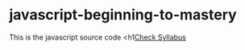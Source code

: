 # javascript-beginning-to-mastery
This is the javascript source code
<h1<a href="https://docs.google.com/document/d/1szmtyiymgBkIrsvtMzTESIh80uP2bUZGQ4BYAsdvfBM/edit">Check Syllabus</a></h1>
